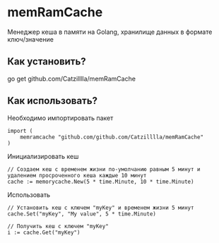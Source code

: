 # memRamCache

Менеджер кеша в памяти на Golang, хранилище данных в формате ключ/значение


## Как установить?

  go get github.com/Catzilllla/memRamCache


## Как использовать?

Необходимо импортировать пакет

	import (
		memramcache "github.com/github.com/Catzilllla/memRamCache"
	)

Инициализировать кеш

	// Создаем кеш с временем жизни по-умолчанию равным 5 минут и удалением просроченного кеша каждые 10 минут
	cache := memorycache.New(5 * time.Minute, 10 * time.Minute)


Использовать

	// Установить кеш с ключем "myKey" и временем жизни 5 минут
	cache.Set("myKey", "My value", 5 * time.Minute)

	// Получить кеш с ключем "myKey"
	i := cache.Get("myKey")
